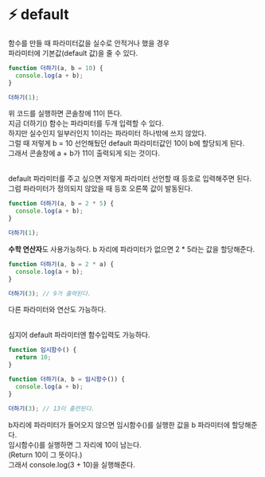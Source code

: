 # ⚡️ default

함수를 만들 때 파라미터값을 실수로 안적거나 했을 경우 <br>
파라미터에 기본값(default 값)을 줄 수 있다. <br>

```js
function 더하기(a, b = 10) {
  console.log(a + b);
}

더하기(1);
```

위 코드를 실행하면 콘솔창에 11이 뜬다.<br>
지금 더하기() 함수는 파라미터를 두개 입력할 수 있다.<br>
하지만 실수인지 일부러인지 1이라는 파라미터 하나밖에 쓰지 않았다.<br>
그럴 때 저렇게 b = 10 선언해뒀던 default 파라미터값인 10이 b에 할당되게 된다.<br>
그래서 콘솔창에 a + b가 11이 출력되게 되는 것이다.<br>
<br>

default 파라미터를 주고 싶으면 저렇게 파라미터 선언할 때 등호로 입력해주면 된다.<br>
그럼 파라미터가 정의되지 않았을 때 등호 오른쪽 값이 발동된다.<br>

```js
function 더하기(a, b = 2 * 5) {
  console.log(a + b);
}

더하기(1);
```

**수학 연산자**도 사용가능하다. b 자리에 파라미터가 없으면 2 \* 5라는 값을 할당해준다.<br>

```js
function 더하기(a, b = 2 * a) {
  console.log(a + b);
}

더하기(3); // 9가 출력된다.
```

다른 파라미터와 연산도 가능하다. <br>
<br>

심지어 default 파라미터엔 함수입력도 가능하다.

```js
function 임시함수() {
  return 10;
}

function 더하기(a, b = 임시함수()) {
  console.log(a + b);
}

더하기(3); // 13이 출련된다.
```

b자리에 파라미터가 들어오지 않으면 임시함수()를 실행한 값을 b 파라미터에 할당해준다.<br>
임시함수()를 실행하면 그 자리에 10이 남는다.<br>
(Return 10이 그 뜻이다.)<br>
그래서 console.log(3 + 10)을 실행해준다.<br>
